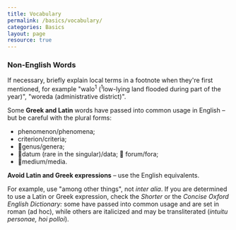 ```yaml
---
title: Vocabulary
permalink: /basics/vocabulary/
categories: Basics
layout: page
resource: true
---
```


### Non-English Words

If necessary, briefly explain local terms in a footnote when they're first mentioned, for example "walo<sup>1</sup> (<sup>1</sup>low-lying land flooded during part of the year)", "woreda (administrative district)".

Some __Greek and Latin__ words have passed into common usage in English – but be careful with the plural forms:

* phenomenon/phenomena;
* criterion/criteria;
* 􏰃genus/genera;
* 􏰃datum (rare in the singular)/data; 􏰃 forum/fora;
* 􏰃medium/media.

__Avoid Latin and Greek expressions__ – use the English equivalents.

For example, use "among other things", not *inter alia*. If you are determined to use a Latin or Greek expression, check the *Shorter* or the *Concise Oxford English Dictionary:* some have passed into common usage and are set in roman (ad hoc), while others are italicized and may be transliterated (*intuitu personae, hoi polloi*).